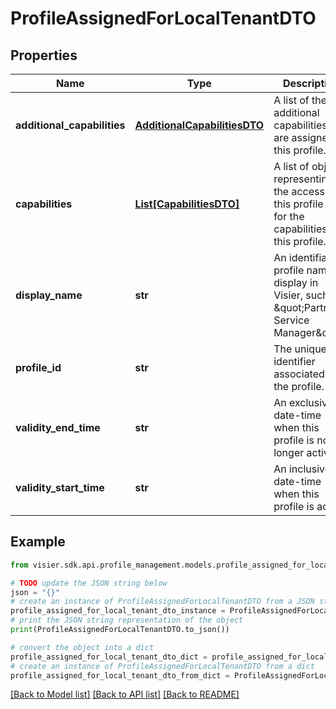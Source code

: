 # ProfileAssignedForLocalTenantDTO


## Properties

Name | Type | Description | Notes
------------ | ------------- | ------------- | -------------
**additional_capabilities** | [**AdditionalCapabilitiesDTO**](AdditionalCapabilitiesDTO.md) | A list of the additional capabilities that are assigned to this profile. | [optional] 
**capabilities** | [**List[CapabilitiesDTO]**](CapabilitiesDTO.md) | A list of objects representing the access that this profile has for the capabilities of this profile. | [optional] 
**display_name** | **str** | An identifiable profile name to display in Visier, such as \&quot;Partner Service Manager\&quot;. | [optional] 
**profile_id** | **str** | The unique identifier associated with the profile. | [optional] 
**validity_end_time** | **str** | An exclusive date-time when this profile is no longer active. | [optional] 
**validity_start_time** | **str** | An inclusive date-time when this profile is active. | [optional] 

## Example

```python
from visier.sdk.api.profile_management.models.profile_assigned_for_local_tenant_dto import ProfileAssignedForLocalTenantDTO

# TODO update the JSON string below
json = "{}"
# create an instance of ProfileAssignedForLocalTenantDTO from a JSON string
profile_assigned_for_local_tenant_dto_instance = ProfileAssignedForLocalTenantDTO.from_json(json)
# print the JSON string representation of the object
print(ProfileAssignedForLocalTenantDTO.to_json())

# convert the object into a dict
profile_assigned_for_local_tenant_dto_dict = profile_assigned_for_local_tenant_dto_instance.to_dict()
# create an instance of ProfileAssignedForLocalTenantDTO from a dict
profile_assigned_for_local_tenant_dto_from_dict = ProfileAssignedForLocalTenantDTO.from_dict(profile_assigned_for_local_tenant_dto_dict)
```
[[Back to Model list]](../README.md#documentation-for-models) [[Back to API list]](../README.md#documentation-for-api-endpoints) [[Back to README]](../README.md)


